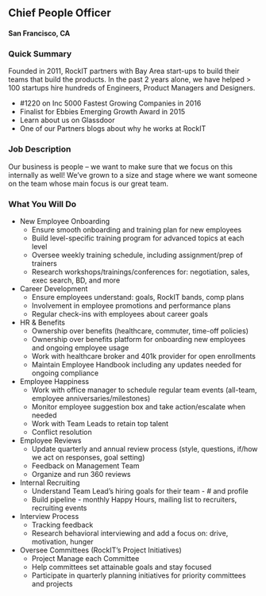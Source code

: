 ## Chief People Officer
#### San Francisco, CA

### Quick Summary
Founded in 2011, RockIT partners with Bay Area start-ups to build their teams that build the products.  In the past 2 years alone, we have helped > 100 startups hire hundreds of Engineers, Product Managers and Designers.

+ #1220 on Inc 5000 Fastest Growing Companies in 2016
+ Finalist for Ebbies Emerging Growth Award in 2015
+ Learn about us on Glassdoor
+ One of our Partners blogs about why he works at RockIT

### Job Description
Our business is people – we want to make sure that we focus on this internally as well! We’ve grown to a size and stage where we want someone on the team whose main focus is our great team.

### What You Will Do
+ New Employee Onboarding
   + Ensure smooth onboarding and training plan for new employees
   + Build level-specific training program for advanced topics at each level
   + Oversee weekly training schedule, including assignment/prep of trainers
   + Research workshops/trainings/conferences for: negotiation, sales, exec search, BD, and more
+ Career Development
   + Ensure employees understand: goals, RockIT bands, comp plans
   + Involvement in employee promotions and performance plans
   + Regular check-ins with employees about career goals
+ HR & Benefits
   + Ownership over benefits (healthcare, commuter, time-off policies)
   + Ownership over benefits platform for onboarding new employees and ongoing employee usage
   + Work with healthcare broker and 401k provider for open enrollments
   + Maintain Employee Handbook including any updates needed for ongoing compliance
+ Employee Happiness
   + Work with office manager to schedule regular team events (all-team, employee anniversaries/milestones)
   + Monitor employee suggestion box and take action/escalate when needed
   + Work with Team Leads to retain top talent
   + Conflict resolution
+ Employee Reviews
   + Update quarterly and annual review process (style, questions, if/how we act on responses, goal setting)
   + Feedback on Management Team
   + Organize and run 360 reviews
+ Internal Recruiting
   + Understand Team Lead’s hiring goals for their team - # and profile
   + Build pipeline - monthly Happy Hours, mailing list to recruiters, recruiting events
+ Interview Process
   + Tracking feedback
   + Research behavioral interviewing and add a focus on: drive, motivation, hunger
+ Oversee Committees (RockIT’s Project Initiatives)
   + Project Manage each Committee
   + Help committees set attainable goals and stay focused
   + Participate in quarterly planning initiatives for priority committees and projects
